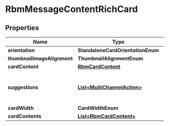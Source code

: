 

# RbmMessageContentRichCard


## Properties

| Name | Type | Description | Notes |
|------------ | ------------- | ------------- | -------------|
|**orientation** | **StandaloneCardOrientationEnum** |  |  |
|**thumbnailImageAlignment** | **ThumbnailAlignmentEnum** |  |  |
|**cardContent** | [**RbmCardContent**](RbmCardContent.md) |  |  |
|**suggestions** | [**List&lt;MultiChannelAction&gt;**](MultiChannelAction.md) | An array of suggested actions for the recipient. |  [optional] |
|**cardWidth** | **CardWidthEnum** |  |  |
|**cardContents** | [**List&lt;RbmCardContent&gt;**](RbmCardContent.md) |  |  |



